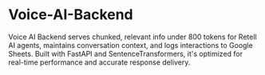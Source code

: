 # Voice-AI-Backend
Voice AI Backend serves chunked, relevant info under 800 tokens for Retell AI agents, maintains conversation context, and logs interactions to Google Sheets. Built with FastAPI and SentenceTransformers, it's optimized for real-time performance and accurate response delivery.

